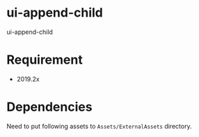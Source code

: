 # ui-append-child

ui-append-child

# Requirement

 - 2019.2x

# Dependencies

Need to put following assets to `Assets/ExternalAssets` directory.
